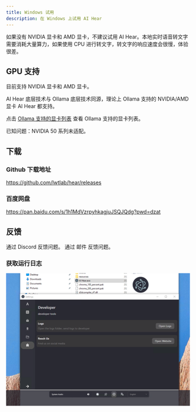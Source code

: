 ```yaml
---
title: Windows 试用
description: 在 Windows 上试用 AI Hear
---
```


如果没有 NVIDIA 显卡和 AMD 显卡，不建议试用 AI Hear。本地实时语音转文字需要消耗大量算力，如果使用 CPU 进行转文字，转文字的响应速度会很慢，体验很差。

## GPU 支持

目前支持 NVIDIA 显卡和 AMD 显卡。

AI Hear 底层技术与 Ollama 底层技术同源，理论上 Ollama 支持的 NVIDIA/AMD 显卡 AI Hear 都支持。

点击 [Ollama 支持的显卡列表](https://github.com/ollama/ollama/blob/main/docs/gpu.md) 查看 Ollama 支持的显卡列表。

已知问题：NVIDIA 50 系列未适配。

## 下载

### Github 下载地址

https://github.com/lwtlab/hear/releases

### 百度网盘

https://pan.baidu.com/s/1h1MdVzrpyhkagjuJSQJQdg?pwd=dzat

## 反馈

通过 Discord 反馈问题。
通过 邮件 反馈问题。

### 获取运行日志

![image-20240823113252734](./assets/image-20240823113252734.png)

